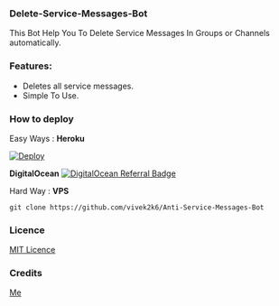 ### Delete-Service-Messages-Bot
This Bot Help You To Delete Service Messages In Groups or Channels automatically.

### Features:
- Deletes all service messages.
- Simple To Use.

### How to deploy
Easy Ways : **Heroku**

[![Deploy](https://www.herokucdn.com/deploy/button.svg)](https://heroku.com/deploy?template=https://github.com/vivek2k6/Anti-Service-Messages-Bot)

**DigitalOcean**
[![DigitalOcean Referral Badge](https://web-platforms.sfo2.digitaloceanspaces.com/WWW/Badge%203.svg)](https://www.digitalocean.com/?refcode=7b7d6a915392&utm_campaign=Referral_Invite&utm_medium=Referral_Program&utm_source=badge)

Hard Way : **VPS**
```
git clone https://github.com/vivek2k6/Anti-Service-Messages-Bot
```

### Licence
[MIT Licence](https://github.com/vivek2k6/Anti-Service-Messages-Bot/blob/main/LICENSE)

### Credits
[Me](https://github.com/vivek2k6)
